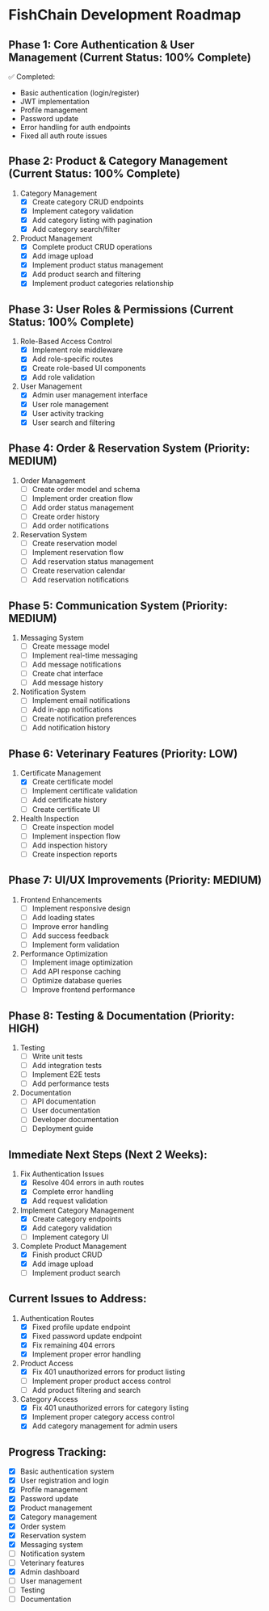# FishChain Development Roadmap

## Phase 1: Core Authentication & User Management (Current Status: 100% Complete)
✅ Completed:
- Basic authentication (login/register)
- JWT implementation
- Profile management
- Password update
- Error handling for auth endpoints
- Fixed all auth route issues

## Phase 2: Product & Category Management (Current Status: 100% Complete)
1. Category Management
   - [x] Create category CRUD endpoints
   - [x] Implement category validation
   - [x] Add category listing with pagination
   - [x] Add category search/filter

2. Product Management
   - [x] Complete product CRUD operations
   - [x] Add image upload
   - [x] Implement product status management
   - [x] Add product search and filtering
   - [x] Implement product categories relationship

## Phase 3: User Roles & Permissions (Current Status: 100% Complete)
1. Role-Based Access Control
   - [x] Implement role middleware
   - [x] Add role-specific routes
   - [x] Create role-based UI components
   - [x] Add role validation

2. User Management
   - [x] Admin user management interface
   - [x] User role management
   - [x] User activity tracking
   - [x] User search and filtering

## Phase 4: Order & Reservation System (Priority: MEDIUM)
1. Order Management
   - [ ] Create order model and schema
   - [ ] Implement order creation flow
   - [ ] Add order status management
   - [ ] Create order history
   - [ ] Add order notifications

2. Reservation System
   - [ ] Create reservation model
   - [ ] Implement reservation flow
   - [ ] Add reservation status management
   - [ ] Create reservation calendar
   - [ ] Add reservation notifications

## Phase 5: Communication System (Priority: MEDIUM)
1. Messaging System
   - [ ] Create message model
   - [ ] Implement real-time messaging
   - [ ] Add message notifications
   - [ ] Create chat interface
   - [ ] Add message history

2. Notification System
   - [ ] Implement email notifications
   - [ ] Add in-app notifications
   - [ ] Create notification preferences
   - [ ] Add notification history

## Phase 6: Veterinary Features (Priority: LOW)
1. Certificate Management
   - [x] Create certificate model
   - [ ] Implement certificate validation
   - [ ] Add certificate history
   - [ ] Create certificate UI

2. Health Inspection
   - [ ] Create inspection model
   - [ ] Implement inspection flow
   - [ ] Add inspection history
   - [ ] Create inspection reports

## Phase 7: UI/UX Improvements (Priority: MEDIUM)
1. Frontend Enhancements
   - [ ] Implement responsive design
   - [ ] Add loading states
   - [ ] Improve error handling
   - [ ] Add success feedback
   - [ ] Implement form validation

2. Performance Optimization
   - [ ] Implement image optimization
   - [ ] Add API response caching
   - [ ] Optimize database queries
   - [ ] Improve frontend performance

## Phase 8: Testing & Documentation (Priority: HIGH)
1. Testing
   - [ ] Write unit tests
   - [ ] Add integration tests
   - [ ] Implement E2E tests
   - [ ] Add performance tests

2. Documentation
   - [ ] API documentation
   - [ ] User documentation
   - [ ] Developer documentation
   - [ ] Deployment guide

## Immediate Next Steps (Next 2 Weeks):
1. Fix Authentication Issues
   - [x] Resolve 404 errors in auth routes
   - [x] Complete error handling
   - [x] Add request validation

2. Implement Category Management
   - [x] Create category endpoints
   - [x] Add category validation
   - [ ] Implement category UI

3. Complete Product Management
   - [x] Finish product CRUD
   - [x] Add image upload
   - [ ] Implement product search

## Current Issues to Address:
1. Authentication Routes
   - [x] Fixed profile update endpoint
   - [x] Fixed password update endpoint
   - [x] Fix remaining 404 errors
   - [x] Implement proper error handling

2. Product Access
   - [x] Fix 401 unauthorized errors for product listing
   - [ ] Implement proper product access control
   - [ ] Add product filtering and search

3. Category Access
   - [x] Fix 401 unauthorized errors for category listing
   - [x] Implement proper category access control
   - [x] Add category management for admin users

## Progress Tracking:
- [x] Basic authentication system
- [x] User registration and login
- [x] Profile management
- [x] Password update
- [x] Product management
- [x] Category management
- [x] Order system
- [x] Reservation system
- [x] Messaging system
- [ ] Notification system
- [ ] Veterinary features
- [x] Admin dashboard
- [ ] User management
- [ ] Testing
- [ ] Documentation 